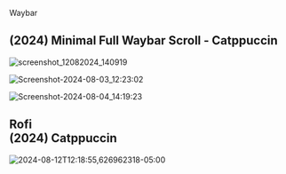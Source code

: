 Waybar

(2024) Minimal Full Waybar Scroll - Catppuccin
-----------------------------------------------------

![screenshot_12082024_140919](https://github.com/user-attachments/assets/4c9f7139-5e51-4a41-8055-fecdb276f585)

![Screenshot-2024-08-03_12:23:02](https://github.com/user-attachments/assets/fdfdf859-65ba-4302-b2af-4a49fe05ae1d)

![Screenshot-2024-08-04_14:19:23](https://github.com/user-attachments/assets/6c9f45e8-74ed-4a23-ab8a-ab9891e2eefd)


Rofi              
(2024) Catppuccin
-----------------------------------------------------

![2024-08-12T12:18:55,626962318-05:00](https://github.com/user-attachments/assets/8c16c637-4a3a-4b69-9c4e-045d4b61ed8d)
